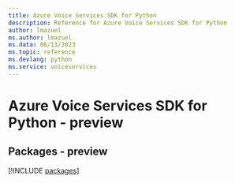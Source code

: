 ```yaml
---
title: Azure Voice Services SDK for Python
description: Reference for Azure Voice Services SDK for Python
author: lmazuel
ms.author: lmazuel
ms.data: 06/13/2023
ms.topic: reference
ms.devlang: python
ms.service: voiceservices
---
```

# Azure Voice Services SDK for Python - preview
## Packages - preview
[!INCLUDE [packages](voice-services-index.md)]